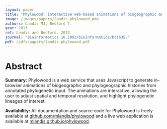 ```yaml
---
layout: paper
title: "Phylowood: interactive web-based animations of biogeographic and phylogeographic histories"
image: /images/papers/landis-phylowood.png
authors: Landis MJ, Bedford T.
year: 2013
ref: Landis and Bedford. 2013.
journal: "Bioinformatics 10.1093/bioinformatics/btt635."
pdf: /pdfs/papers/landis-phylowood.pdf
---
```


# Abstract

**Summary:** Phylowood is a web service that uses Javascript to generate in-browser animations of biogeographic and phylogeographic histories from annotated phylogenetic input. The animations are interactive, allowing the user to adjust spatial and temporal resolution, and highlight phylogenetic lineages of interest.

**Availability:** All documentation and source code for Phylowood is freely available at [github.com/mlandis/phylowood](https://github.com/mlandis/phylowood) and a live web application is available at [mlandis.github.io/phylowood](http://mlandis.github.io/phylowood).

